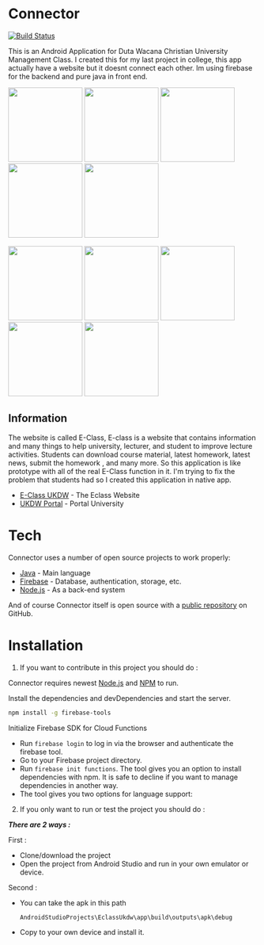 <h1>Connector</h1>



[![Build Status](https://travis-ci.org/joemccann/dillinger.svg?branch=master)](https://travis-ci.org/joemccann/dillinger)

This is an Android Application for Duta Wacana Christian University Management Class. I created this for my last project in college, this app actually have a website but it doesnt connect each other. Im using firebase for the backend and pure java in front end.


<img src="https://i.imgur.com/5pEbAWe.png" width="150"> <img src="https://i.imgur.com/OcPBSBv.png" width="150">   <img src="https://i.imgur.com/jdRlgva.png" width="150">   <img src="https://i.imgur.com/3V19oX3.png" width="150">   <img src="https://i.imgur.com/vLPPoSy.png" width="150">

<img src="https://i.imgur.com/jRnDH5z.png" width="150"> <img src="https://i.imgur.com/8lNoDej.png" width="150"> <img src="https://i.imgur.com/z34D3fZ.png" width="150"> <img src="https://i.imgur.com/8lNoDej.png" width="150"> <img src="https://i.imgur.com/9MAzWRu.png" width="150">


## Information
The website is called E-Class, E-class is a website that contains information and many things to help university, lecturer, and student to improve lecture activities. Students can download course material, latest homework, latest news, submit the homework , and many more. So this application is like prototype with all of the real E-Class function in it. I'm trying to fix the problem that students had so I created this application in native app.

* [E-Class UKDW](http://eclass.ukdw.ac.id/id/) - The Eclass Website
* [UKDW Portal](https://www.ukdw.ac.id/) - Portal University


<h1>Tech</h1>

Connector uses a number of open source projects to work properly:

* [Java](https://www.java.com/en/) - Main language
* [Firebase](https://firebase.google.com/) - Database, authentication, storage, etc.
* [Node.js](https://nodejs.org/en/) - As a back-end system


And of course Connector itself is open source with a [public repository](https://github.com/yehezkiell/EclassApp)
 on GitHub.

### <h1>Installation</h1>

1. If you want to contribute in this project you should do : 

Connector requires newest [Node.js](https://nodejs.org/) and [NPM](https://www.npmjs.com/) to run.

Install the dependencies and devDependencies and start the server.

```sh
npm install -g firebase-tools
```

Initialize Firebase SDK for Cloud Functions

* Run ```firebase login``` to log in via the browser and authenticate the firebase tool.
* Go to your Firebase project directory.
* Run ```firebase init functions```. The tool gives you an option to install dependencies with npm. It is safe to decline if you want to manage dependencies in another way.
* The tool gives you two options for language support:

2. If you only want to run or test the project you should do : 

***There are 2 ways :***

First :
* Clone/download the project
* Open the project from Android Studio and run in your own emulator or device.

Second :
* You can take the apk in this path 
    ```sh
    AndroidStudioProjects\EclassUkdw\app\build\outputs\apk\debug 
    ```
* Copy to your own device and install it.



